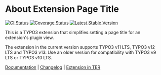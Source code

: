 # About Extension Page Title

[![CI Status](https://github.com/brotkrueml/extpagetitle/workflows/CI/badge.svg?branch=main)](https://github.com/brotkrueml/extpagetitle/actions?query=workflow%3ACI)
[![Coverage Status](https://coveralls.io/repos/github/brotkrueml/extpagetitle/badge.svg?branch=main)](https://coveralls.io/github/brotkrueml/extpagetitle?branch=main)
[![Latest Stable Version](https://poser.pugx.org/brotkrueml/extpagetitle/v/stable)](https://packagist.org/packages/brotkrueml/extpagetitle)

This is a TYPO3 extension that simplifies setting a page title for an extension's plugin view.

The extension in the current version supports TYPO3 v11 LTS, TYPO3 v12 LTS and TYPO3 v13.
Use an older version for compatibility with TYPO3 v9 LTS or TYPO3 v10 LTS.

[Documentation](https://docs.typo3.org/p/brotkrueml/extpagetitle/main/en-us/) |
[Changelog](https://github.com/brotkrueml/extpagetitle/blob/main/CHANGELOG.md) |
[Extension in TER](https://extensions.typo3.org/extension/extpagetitle/)
